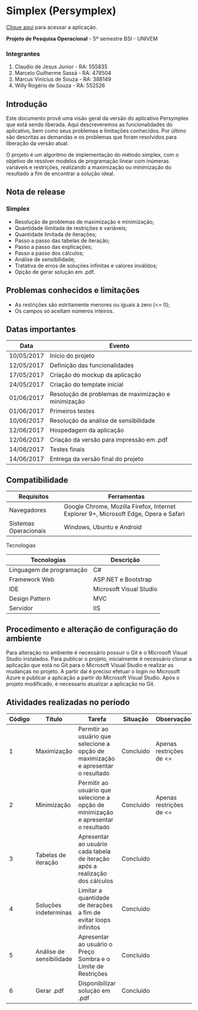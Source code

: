 # Simplex (Persymplex)

[Clique aqui](http://persymplex.azurewebsites.net/) para acessar a aplicação.

**Projeto de Pesquisa Operacional** - 5º semestre BSI - UNIVEM

### Integrantes

1. Claudio de Jesus Junior - RA: 555835
2. Marcelo Guilherme Sassá - RA: 478504
3. Marcus Vinícius de Souza - RA: 388149
4. Willy Rogério de Souza - RA: 552526

## Introdução
Este documento provê uma visão geral da versão do aplicativo Persymplex que está sendo liberada. 
Aqui descreveremos as funcionalidades do aplicativo, bem como seus problemas e limitações conhecidos. 
Por último são descritas as demandas e os problemas que foram resolvidos para liberação da versão atual.

O projeto é um algoritmo de implementação do método simplex, com o objetivo de resolver modelos de programação 
linear com inúmeras variáveis e restrições, realizando a maximização ou minimização do resultado a fim de encontrar a solução ideal.

## Nota de release

### Simplex

* Resolução de problemas de maximização e minimização;
* Quantidade ilimitada de restrições e variáveis;
* Quantidade limitada de iterações;
* Passo a passo das tabelas de iteração;
* Passo a passo das explicações;
* Passo a passo dos cálculos;
* Análise de sensibilidade;
* Tratativa de erros de soluções infinitas e valores inválidos;
* Opção de gerar solução em .pdf.

## Problemas conhecidos e limitações

* As restrições são estritamente menores ou iguais à zero (<= 0);
* Os campos só aceitam números inteiros.

## Datas importantes

| Data  | Evento    |
|-------|-----------|
| 10/05/2017    | Início do projeto   |
| 12/05/2017    | Definição das funcionalidades   |
| 17/05/2017    | Criação do mockup da aplicação   |
| 24/05/2017    | Criação do template inicial  |
| 01/06/2017    | Resolução de problemas de maximização e minimização    |
| 01/06/2017    | Primeiros testes    |
| 10/06/2017    | Resolução da análise de sensibilidade   |
| 12/06/2017    | Hospedagem da aplicação  |
| 12/06/2017    | Criação da versão para impressão em .pdf    |
| 14/06/2017    | Testes finais   |
| 14/06/2017    | Entrega da versão final do projeto   |

## Compatibilidade

| Requisitos    | Ferramentas   |
|---------------|---------------|
| Navegadores   | Google Chrome, Mozilla Firefox, Internet Explorer 9+, Microsoft Edge, Opera e Safari   |
| Sistemas Operacionais     | Windows, Ubuntu e Android    |

Tecnologias

| Tecnologias   | Descrição |
|---------------|-----------|
| Linguagem de programação | C# |
| Framework Web  | ASP.NET e Bootstrap  |
| IDE    | Microsoft Visual Studio     |
| Design Pattern    | MVC   |
| Servidor  | IIS    |

## Procedimento e alteração de configuração do ambiente
Para alteração no ambiente é necessário possuir o Git e o Microsoft Visual Studio instalados. Para publicar o projeto, inicialmente é necessário clonar a aplicação que está no Git para o Microsoft Visual Studio e realizar as mudanças no projeto. A partir daí é preciso efetuar o login no Microsoft Azure e publicar a aplicação a partir do Microsoft Visual Studio. Após o projeto modificado, é necessario atualizar a aplicação no Git.

## Atividades realizadas no período

| Código    | Título    | Tarefa    | Situação  | Observação  |
|-----------|-----------|-----------|-----------|-------------|
| 1 | Maximização   | Permitir ao usuário que selecione a opção de maximização e apresentar o resultado    | Concluído |  Apenas restrições de <= |
| 2 | Minimização   | Permitir ao usuário que selecione a opção de minimização e apresentar o resultado   | Concluído |  Apenas restrições de <= |
| 3 | Tabelas de iteração   | Apresentar ao usuário cada tabela de iteração após a realização dos cálculos  | Concluído |  
| 4 | Soluções indeterminas    | Limitar a quantidade de iterações a fim de evitar loops infinitos     | Concluído     |  
| 5 | Análise de sensibilidade     | Apresentar ao usuário o Preço Sombra e o Limite de Restrições     | Concluído     |  
| 6 | Gerar .pdf     | Disponibilizar solução em .pdf     | Concluído     |  
